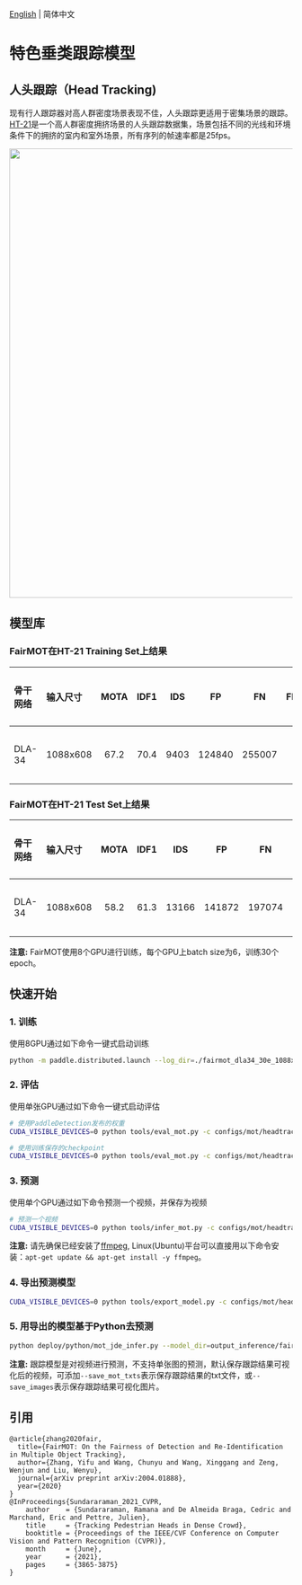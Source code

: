 [English](README.md) | 简体中文
# 特色垂类跟踪模型

## 人头跟踪（Head Tracking)

现有行人跟踪器对高人群密度场景表现不佳，人头跟踪更适用于密集场景的跟踪。
[HT-21](https://motchallenge.net/data/Head_Tracking_21)是一个高人群密度拥挤场景的人头跟踪数据集，场景包括不同的光线和环境条件下的拥挤的室内和室外场景，所有序列的帧速率都是25fps。
<div align="center">
  <img src="../../../docs/images/ht_fairmot.gif" width='800'/>
</div>

## 模型库
### FairMOT在HT-21 Training Set上结果
|    骨干网络      |  输入尺寸 |  MOTA  |  IDF1  |  IDS  |   FP  |   FN   |   FPS   |  下载链接 | 配置文件 |
| :--------------| :------- | :----: | :----: | :---: | :----: | :---: | :------: | :----: |:----: |
| DLA-34         | 1088x608 |  67.2 |  70.4  |   9403  |  124840  |  255007  |     -   | [下载链接](https://paddledet.bj.bcebos.com/models/mot/fairmot_dla34_30e_1088x608_headtracking21.pdparams) | [配置文件](https://github.com/PaddlePaddle/PaddleDetection/tree/develop/configs/mot/headtracking21/fairmot_dla34_30e_1088x608_headtracking21.yml) |

### FairMOT在HT-21 Test Set上结果
|    骨干网络      |  输入尺寸 |  MOTA  |  IDF1  |   IDS  |   FP   |   FN   |    FPS   |  下载链接  | 配置文件 |
| :--------------| :------- | :----: | :----: | :----: | :----: | :----: |:-------: | :----: | :----: |
| DLA-34         | 1088x608 |  58.2  |  61.3  |  13166   |  141872  |  197074 |    -     | [下载链接](https://paddledet.bj.bcebos.com/models/mot/fairmot_dla34_30e_1088x608_headtracking21.pdparams) | [配置文件](https://github.com/PaddlePaddle/PaddleDetection/tree/develop/configs/mot/headtracking21/fairmot_dla34_30e_1088x608_headtracking21.yml) |

**注意:**
 FairMOT使用8个GPU进行训练，每个GPU上batch size为6，训练30个epoch。

## 快速开始

### 1. 训练
使用8GPU通过如下命令一键式启动训练
```bash
python -m paddle.distributed.launch --log_dir=./fairmot_dla34_30e_1088x608_headtracking21/ --gpus 0,1,2,3,4,5,6,7 tools/train.py -c configs/mot/headtracking21/fairmot_dla34_30e_1088x608_headtracking21.yml
```

### 2. 评估
使用单张GPU通过如下命令一键式启动评估
```bash
# 使用PaddleDetection发布的权重
CUDA_VISIBLE_DEVICES=0 python tools/eval_mot.py -c configs/mot/headtracking21/fairmot_dla34_30e_1088x608_headtracking21.yml -o weights=https://paddledet.bj.bcebos.com/models/mot/fairmot_dla34_30e_1088x608_headtracking21.pdparams

# 使用训练保存的checkpoint
CUDA_VISIBLE_DEVICES=0 python tools/eval_mot.py -c configs/mot/headtracking21/fairmot_dla34_30e_1088x608_headtracking21.yml -o weights=output/fairmot_dla34_30e_1088x608_headtracking21/model_final.pdparams
```

### 3. 预测
使用单个GPU通过如下命令预测一个视频，并保存为视频
```bash
# 预测一个视频
CUDA_VISIBLE_DEVICES=0 python tools/infer_mot.py -c configs/mot/headtracking21/fairmot_dla34_30e_1088x608_headtracking21.yml -o weights=https://paddledet.bj.bcebos.com/models/mot/fairmot_dla34_30e_1088x608_headtracking21.pdparams --video_file={your video name}.mp4  --save_videos
```
**注意:**
 请先确保已经安装了[ffmpeg](https://ffmpeg.org/ffmpeg.html), Linux(Ubuntu)平台可以直接用以下命令安装：`apt-get update && apt-get install -y ffmpeg`。

### 4. 导出预测模型
```bash
CUDA_VISIBLE_DEVICES=0 python tools/export_model.py -c configs/mot/headtracking21/fairmot_dla34_30e_1088x608_headtracking21.yml -o weights=https://paddledet.bj.bcebos.com/models/mot/fairmot_dla34_30e_1088x608_headtracking21.pdparams
```

### 5. 用导出的模型基于Python去预测
```bash
python deploy/python/mot_jde_infer.py --model_dir=output_inference/fairmot_dla34_30e_1088x608_headtracking21 --video_file={your video name}.mp4 --device=GPU --save_mot_txts
```
**注意:**
 跟踪模型是对视频进行预测，不支持单张图的预测，默认保存跟踪结果可视化后的视频，可添加`--save_mot_txts`表示保存跟踪结果的txt文件，或`--save_images`表示保存跟踪结果可视化图片。

## 引用
```
@article{zhang2020fair,
  title={FairMOT: On the Fairness of Detection and Re-Identification in Multiple Object Tracking},
  author={Zhang, Yifu and Wang, Chunyu and Wang, Xinggang and Zeng, Wenjun and Liu, Wenyu},
  journal={arXiv preprint arXiv:2004.01888},
  year={2020}
}
@InProceedings{Sundararaman_2021_CVPR,
    author    = {Sundararaman, Ramana and De Almeida Braga, Cedric and Marchand, Eric and Pettre, Julien},
    title     = {Tracking Pedestrian Heads in Dense Crowd},
    booktitle = {Proceedings of the IEEE/CVF Conference on Computer Vision and Pattern Recognition (CVPR)},
    month     = {June},
    year      = {2021},
    pages     = {3865-3875}
}
```
